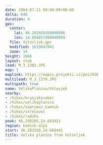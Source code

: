 ```yaml
---
date: 2004-07-11 00:00:00+00:00
delta: 640
duration: 4
gpx:
  center:
    lat: 46.285928350000006
    lon: 14.666857499999999
  file: Volovljek.gpx
  modified: 1619847941
  zoom: 14
height: 1666
layout: stub
lead: M_3_1382.JPG
map: 1
maplink: https://mapzs.projekti.si/poi/836
multilead: M_3_1379.JPG
multipath: true
name: VelikaPlanina/Volovjek
nearby:
- /hikes/kranjskareber
- /hikes/velikaplanina
- /hikes/svprimoz_kamnik
- /hikes/strelovec
- /hikes/raduha
peak: 46.298105,14.643921
region: kamnik-alps
start: 46.283258,14.688441
title: Velika planina from Volovljek
---
```

